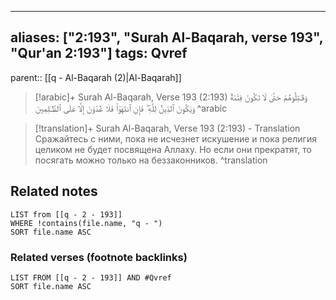 
---
aliases: ["2:193", "Surah Al-Baqarah, verse 193", "Qur'an 2:193"]
tags: Qvref
---

parent:: [[q - Al-Baqarah (2)|Al-Baqarah]]

> [!arabic]+ Surah Al-Baqarah, Verse 193 (2:193)
> <span class="quran-arabic">وَقَـٰتِلُوهُمْ حَتَّىٰ لَا تَكُونَ فِتْنَةٌ وَيَكُونَ ٱلدِّينُ لِلَّهِ ۖ فَإِنِ ٱنتَهَوْا۟ فَلَا عُدْوَٰنَ إِلَّا عَلَى ٱلظَّـٰلِمِينَ</span>
^arabic

> [!translation]+ Surah Al-Baqarah, Verse 193 (2:193) - Translation
> Сражайтесь с ними, пока не исчезнет искушение и пока религия целиком не будет посвящена Аллаху. Но если они прекратят, то посягать можно только на беззаконников.
^translation



## Related notes
```dataview
LIST from [[q - 2 - 193]]
WHERE !contains(file.name, "q - ")
SORT file.name ASC
```

### Related verses (footnote backlinks)
```dataview
LIST FROM [[q - 2 - 193]] AND #Qvref
SORT file.name ASC
```

